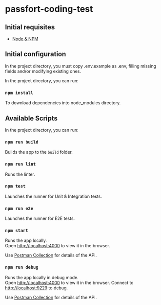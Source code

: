 # passfort-coding-test

## Initial requisites

 - [Node & NPM](https://docs.npmjs.com/downloading-and-installing-node-js-and-npm)

## Initial configuration

In the project directory, you must copy .env.example as .env, filling missing fields and/or modifying existing ones.

In the project directory, you can run:

### `npm install`

To download dependencies into node_modules directory.

## Available Scripts

In the project directory, you can run:

### `npm run build`

Builds the app to the `build` folder.<br />

### `npm run lint`

Runs the linter.

### `npm test`

Launches the runner for Unit & Integration tests.

### `npm run e2e`

Launches the runner for E2E tests.

### `npm start`

Runs the app locally.<br />
Open [http://localhost:4000](http://localhost:4000) to view it in the browser.

Use [Postman Collection](./passfort.postman_collection.json) for details of the API.

### `npm run debug`

Runs the app locally in debug mode.<br />
Open [http://localhost:4000](http://localhost:4000) to view it in the browser.
Connect to [http://localhost:9229](http://localhost:9229) to debug.

Use [Postman Collection](./passfort.postman_collection.json) for details of the API.
